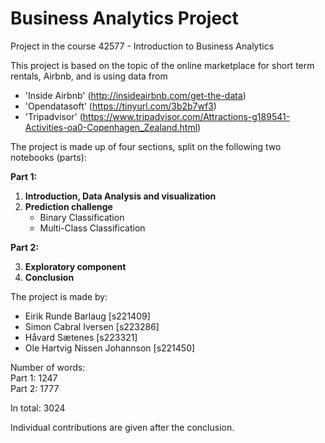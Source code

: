 # Business Analytics Project
Project in the course 42577 - Introduction to Business Analytics

This project is based on the topic of the online marketplace for short term rentals, Airbnb, and is using data from 
- 'Inside Airbnb' (http://insideairbnb.com/get-the-data)
- 'Opendatasoft' (https://tinyurl.com/3b2b7wf3)
- 'Tripadvisor' (https://www.tripadvisor.com/Attractions-g189541-Activities-oa0-Copenhagen_Zealand.html) 

The project is made up of four sections, split on the following two notebooks (parts):

**Part 1:**

1. **Introduction, Data Analysis and visualization**
2. **Prediction challenge**
    * Binary Classification
    * Multi-Class Classification

**Part 2:**

3. **Exploratory component** 
4. **Conclusion**

The project is made by: 
* Eirik Runde Barlaug [s221409]
* Simon Cabral Iversen [s223286]
* Håvard Sætenes [s223321]
* Ole Hartvig Nissen Johannson [s221450]

Number of words:<br/>
Part 1: 1247<br/>
Part 2: 1777<br/>

In total: 3024

Individual contributions are given after the conclusion.